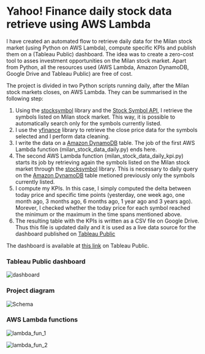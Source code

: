 # Yahoo! Finance daily stock data retrieve using AWS Lambda
I have created an automated flow to retrieve daily data for the Milan stock market (using Python on AWS Lambda), compute specific KPIs and publish them on a (Tableau Public) dashboard. The idea was to create a zero-cost tool to asses investment opportunities on the Milan stock market. Apart from Python, all the resources used (AWS Lambda, Amazon DynamoDB, Google Drive and Tableau Public) are free of cost.

The project is divided in two Python scripts running daily, after the Milan stock markets closes, on AWS Lambda. They can be summarised in the following step:
1. Using the [stocksymbol](https://pypi.org/project/stocksymbol/) library and the [Stock Symbol API](https://stock-symbol.herokuapp.com), I retrieve the symbols listed on Milan stock market. This way, it is possible to automatically search only for the symbols currently listed.
2. I use the [yfinance](https://pypi.org/project/yfinance/) library to retrieve the close price data for the symbols selected and I perform data cleaning.
3. I write the data on a [Amazon DynamoDB](https://aws.amazon.com/it/dynamodb/) table. The job of the first AWS Lambda function (milan_stock_data_daily.py) ends here.
4. The second AWS Lambda function (milan_stock_data_daily_kpi.py) starts its job by retrieving again the symbols listed on the Milan stock market through the [stocksymbol](https://pypi.org/project/stocksymbol/) library. This is necessary to daily query on the [Amazon DynamoDB](https://aws.amazon.com/it/dynamodb/) table metioned previously only the symbols currently listed.
5. I compute my KPIs. In this case, I simply computed the delta between today price and specific time points (yesterday, one week ago, one month ago, 3 months ago, 6 months ago, 1 year ago and 3 years ago). Morever, I checked whether the today price for each symbol reached the minimum or the maximum in the time spans mentioned above.
6. The resulting table with the KPIs is written as a CSV file on Google Drive. Thus this file is updated daily and it is used as a live data source for the dashboard published on [Tableau Public](https://www.tableau.com/it-it/community/public)

The dashboard is available at [this link](https://public.tableau.com/views/StockDataMilanKPI/Dashboard1?:language=it-IT&:display_count=n&:origin=viz_share_link) on Tableau Public.

### Tableau Public dashboard

![dashboard](https://github.com/angelomimmo/daily-stock-data-milan/assets/144590879/0ea6e095-bda9-49fe-b75d-55faee70c6ae)


### Project diagram

![Schema](https://github.com/angelomimmo/daily-stock-data-milan/assets/144590879/b4719880-2b61-4c1d-8a60-aad4660261f4)


### AWS Lambda functions

![lambda_fun_1](https://github.com/angelomimmo/daily-stock-data-milan/assets/144590879/57a28853-9aa5-4258-89ea-34e719286b27)

![lambda_fun_2](https://github.com/angelomimmo/daily-stock-data-milan/assets/144590879/f878879d-46fd-47ae-af0c-557c53ecfc9a)

